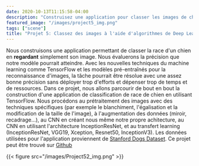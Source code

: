 ```yaml
---
date: 2020-10-13T11:15:58-04:00
description: "Construisez une application pour classer les images de chiens en fonction de leur race."
featured_image: "/images/project5_img.png"
tags: ["scene"]
title: "Projet 5: Classez des images à l'aide d'algorithmes de Deep Learning"
---
```


Nous construisons une application permettant de classer la race d'un chien en **regardant** simplement son image. Nous évaluerons la précision que notre modèle pourrait atteindre. Avec les nouvelles techniques du machine learning comme TensorFlow et les modèles pré-entraînés pour la reconnaissance d'images, la tâche pourrait être résolue avec une assez bonne précision sans déployer trop d'efforts et dépenser trop de temps et de ressources. Dans ce projet, nous allons parcourir de bout en bout la construction d'une application de classification de race de chien en utilisant TensorFlow. Nous procédons au prétraitement des images avec des techniques spécifiques (par exemple le blanchiment, l'égalisation et la modification de la taille de l'image), à l'augmentation des données (miroir, recadrage...), au CNN en créant nous même notre propre achitecture, au CNN en utilisant l'architecture InceptionResNet, et au transfert learning (InceptionResNet, VGG19, Xception, Resnet50, InceptionV3). Les données utilisées pour l'application proviennent de [Stanford Dogs Dataset](http://vision.stanford.edu/aditya86/ImageNetDogs/). Ce projet peut être trouvé sur [Github](https://github.com/daidi06/Project5)

{{< figure src="/images/Project52_img.png" >}}
